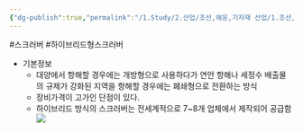 ```yaml
---
{"dg-publish":true,"permalink":"/1.Study/2.산업/조선,해운,기자재 산업/1.조선,기자재/INFO_조선/하이브리드형 스크러버/","created":"2024-11-20T21:02:29.287+09:00","updated":"2025-06-26T17:00:53.550+09:00"}
---
```


#스크러버 #하이브리드형스크러버

- 기본정보
	- 대양에서 항해할 경우에는 개방형으로 사용하다가 연안 항해나 세정수 배출물의 규제가 강화된 지역을 항해할 경우에는 폐쇄형으로 전환하는 방식
	-  장비가격이 고가인 단점이 있다. 
	- 하이브리드 방식의 스크러버는 전세계적으로 7~8개 업체에서 제작되어 공급함![](https://i.imgur.com/Tb3ELnA.png)

